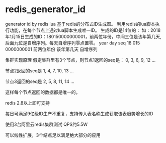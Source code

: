 # redis_generator_id
generator id by redis lua
基于redis的分布式ID生成器。
利用redis的lua脚本执行功能，在每个节点上通过lua脚本生成唯一ID。
生成的ID是14位的：
如：2018年1月15日生成的ID：180150000000001，前两位年份，中间三位是该年第几天,后面九位是自增序列。每天自增序列零点置零。
    year     day			seq
	18 		 015 		0000000001
前两位年份  该年第几天     自增序列

集群实现原理
假定集群里有3个节点，则节点1返回的seq是：
0, 3, 6, 9, 12 ...

节点2返回的seq是
1, 4, 7, 10, 13 ...

节点3返回的seq是
2, 5, 8, 11, 14 ...

这样每个节点返回的数据都是唯一的。

redis 2.8以上即可支持

每日可满足9亿级ID生产不重复，支持传入表名称生成获取该表趋势增长的ID

使用3台阿里云redis集群测试 QPS约5.5W

可以线性扩展，3个结点足以满足绝大部分的应用
